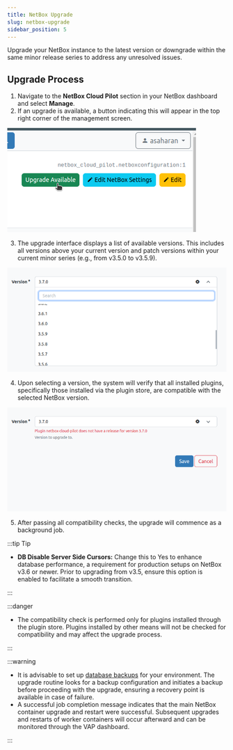 ```yaml
---
title: NetBox Upgrade
slug: netbox-upgrade
sidebar_position: 5
---
```


Upgrade your NetBox instance to the latest version or downgrade within the same minor release series to address any unresolved issues.

## Upgrade Process

1. Navigate to the **NetBox Cloud Pilot** section in your NetBox dashboard and select **Manage**.
2. If an upgrade is available, a button indicating this will appear in the top right corner of the management screen.

<div style={{
    display:'flex',
    justifyContent: 'center',
    margin: '0 0 1rem 0'
}}>

![Locale Dropdown](./img/NetBoxUpgrade/img-01.png)

</div>

3. The upgrade interface displays a list of available versions. This includes all versions above your current version and patch versions within your current minor series (e.g., from v3.5.0 to v3.5.9).

<div style={{
    display:'flex',
    justifyContent: 'center',
    margin: '0 0 1rem 0'
}}>

![Locale Dropdown](./img/NetBoxUpgrade/img-02.png)

</div>

4. Upon selecting a version, the system will verify that all installed plugins, specifically those installed via the plugin store, are compatible with the selected NetBox version.

<div style={{
    display:'flex',
    justifyContent: 'center',
    margin: '0 0 1rem 0'
}}>

![Locale Dropdown](./img/NetBoxUpgrade/img-03.png)

</div>

5. After passing all compatibility checks, the upgrade will commence as a background job.

:::tip Tip

- **DB Disable Server Side Cursors:** Change this to Yes to enhance database performance, a requirement for production setups on NetBox v3.6 or newer. Prior to upgrading from v3.5, ensure this option is enabled to facilitate a smooth transition.

:::

:::danger

- The compatibility check is performed only for plugins installed through the plugin store. Plugins installed by other means will not be checked for compatibility and may affect the upgrade process.

:::

:::warning

- It is advisable to set up [database backups](/netbox-hosting/netbox-plugins/netbox-cloud-pilot/database-backups-restores) for your environment. The upgrade routine looks for a backup configuration and initiates a backup before proceeding with the upgrade, ensuring a recovery point is available in case of failure.
- A successful job completion message indicates that the main NetBox container upgrade and restart were successful. Subsequent upgrades and restarts of worker containers will occur afterward and can be monitored through the VAP dashboard.

:::
